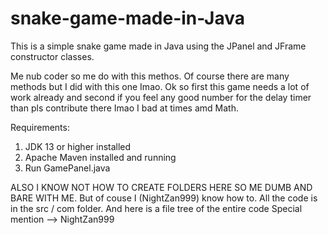 # snake-game-made-in-Java
This is a simple snake game made in Java using the JPanel and JFrame constructor classes.

Me nub coder so me do with this methos. Of course there are many methods but I did with this one Imao.
Ok so first this game needs a lot of work already and second if you feel any good number for the delay timer than pls contribute there Imao I bad at times amd Math.

Requirements:
1) JDK 13 or higher installed
2) Apache Maven installed and running
3) Run GamePanel.java


ALSO I KNOW NOT HOW TO CREATE FOLDERS HERE SO ME DUMB AND BARE WITH ME. But of couse I (NightZan999) know how to. 
All the code is in the src / com folder. And here is a file tree of the entire code
Special mention --> NightZan999

